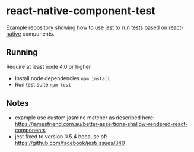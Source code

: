# react-native-component-test

Example repository showing how to use [jest](https://facebook.github.io/jest/) to run tests
based on [react-native](https://facebook.github.io/react-native/) components.

## Running
Require at least node 4.0 or higher

* Install node dependencies `npm install`
* Run test suite `npm test`

## Notes

* example use custom jasmine matcher as described here: https://jamesfriend.com.au/better-assertions-shallow-rendered-react-components
* jest fixed to version 0.5.4 because of: https://github.com/facebook/jest/issues/340
